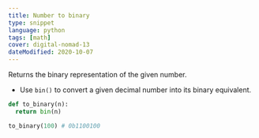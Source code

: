 ```yaml
---
title: Number to binary
type: snippet
language: python
tags: [math]
cover: digital-nomad-13
dateModified: 2020-10-07
---
```


Returns the binary representation of the given number.

- Use `bin()` to convert a given decimal number into its binary equivalent.

```py
def to_binary(n):
  return bin(n)

to_binary(100) # 0b1100100
```
